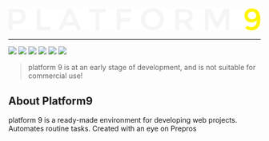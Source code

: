 <center>
  <img src="platform9.svg" />
</center>

---

![](https://img.shields.io/github/issues/maxqwars/platform9)
![](https://img.shields.io/github/license/maxqwars/platform9)
![](https://img.shields.io/github/languages/top/maxqwars/platform9)
![](https://img.shields.io/github/commit-activity/m/maxqwars/platform9)
![](https://img.shields.io/github/last-commit/maxqwars/platform9)
![](https://img.shields.io/github/stars/maxqwars/platform9)

> platform 9 is at an early stage of development, and is not suitable for commercial use!

## About Platform9

platform 9 is a ready-made environment for developing web projects. Automates routine tasks. Created with an eye on Prepros
